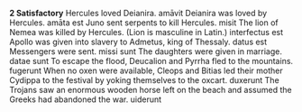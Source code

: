 **2 Satisfactory**
Hercules loved Deianira. amāvit
Deianira was loved by Hercules. amāta est
Juno sent serpents to kill Hercules. misit
The lion of Nemea was killed by Hercules. (Lion is masculine in Latin.) interfectus est
Apollo was given into slavery to Admetus, king of Thessaly. datus est
Messengers were sent. missi sunt
The daughters were given in marriage. datae sunt
To escape the flood, Deucalion and Pyrrha fled to the mountains. fugerunt
When no oxen were available, Cleops and Bitias led their mother Cydippa to the festival by yoking themselves to the oxcart. duxerunt
The Trojans saw an enormous wooden horse left on the beach and assumed the Greeks had abandoned the war. uiderunt
